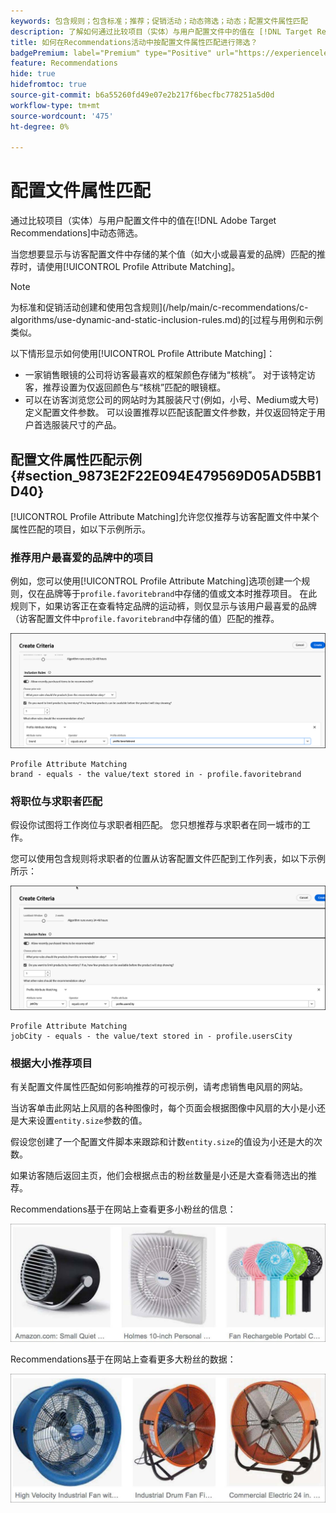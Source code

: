 ```yaml
---
keywords: 包含规则；包含标准；推荐；促销活动；动态筛选；动态；配置文件属性匹配
description: 了解如何通过比较项目（实体）与用户配置文件中的值在 [!DNL Target Recommendations] 中动态筛选。
title: 如何在Recommendations活动中按配置文件属性匹配进行筛选？
badgePremium: label="Premium" type="Positive" url="https://experienceleague.adobe.com/docs/target/using/introduction/intro.html?lang=en#premium newtab=true" tooltip="请参阅Target Premium中包含的内容。"
feature: Recommendations
hide: true
hidefromtoc: true
source-git-commit: b6a55260fd49e07e2b217f6becfbc778251a5d0d
workflow-type: tm+mt
source-wordcount: '475'
ht-degree: 0%

---
```


# 配置文件属性匹配

通过比较项目（实体）与用户配置文件中的值在[!DNL Adobe Target Recommendations]中动态筛选。

当您想要显示与访客配置文件中存储的某个值（如大小或最喜爱的品牌）匹配的推荐时，请使用[!UICONTROL Profile Attribute Matching]。

>[!NOTE]
>
>为标准和促销活动创建和使用包含规则](/help/main/c-recommendations/c-algorithms/use-dynamic-and-static-inclusion-rules.md)的[过程与用例和示例类似。

以下情形显示如何使用[!UICONTROL Profile Attribute Matching]：

* 一家销售眼镜的公司将访客最喜欢的框架颜色存储为“核桃”。 对于该特定访客，推荐设置为仅返回颜色与“核桃”匹配的眼镜框。
* 可以在访客浏览您公司的网站时为其服装尺寸(例如，小号、Medium或大号)定义配置文件参数。 可以设置推荐以匹配该配置文件参数，并仅返回特定于用户首选服装尺寸的产品。

## 配置文件属性匹配示例 {#section_9873E2F22E094E479569D05AD5BB1D40}

[!UICONTROL Profile Attribute Matching]允许您仅推荐与访客配置文件中某个属性匹配的项目，如以下示例所示。

### 推荐用户最喜爱的品牌中的项目

例如，您可以使用[!UICONTROL Profile Attribute Matching]选项创建一个规则，仅在品牌等于`profile.favoritebrand`中存储的值或文本时推荐项目。 在此规则下，如果访客正在查看特定品牌的运动裤，则仅显示与该用户最喜爱的品牌（访客配置文件中`profile.favoritebrand`中存储的值）匹配的推荐。

![最喜爱的品牌](/help/main/c-recommendations/c-algorithms/assets/favorite-brand-new.png)

```
Profile Attribute Matching
brand - equals - the value/text stored in - profile.favoritebrand
```

### 将职位与求职者匹配

假设你试图将工作岗位与求职者相匹配。 您只想推荐与求职者在同一城市的工作。

您可以使用包含规则将求职者的位置从访客配置文件匹配到工作列表，如以下示例所示：

![用户的城市](/help/main/c-recommendations/c-algorithms/assets/city-new.png)

```
Profile Attribute Matching
jobCity - equals - the value/text stored in - profile.usersCity
```

### 根据大小推荐项目

有关配置文件属性匹配如何影响推荐的可视示例，请考虑销售电风扇的网站。

当访客单击此网站上风扇的各种图像时，每个页面会根据图像中风扇的大小是小还是大来设置`entity.size`参数的值。

假设您创建了一个配置文件脚本来跟踪和计数`entity.size`的值设为小还是大的次数。

如果访客随后返回主页，他们会根据点击的粉丝数量是小还是大查看筛选出的推荐。

Recommendations基于在网站上查看更多小粉丝的信息：

![小粉丝推荐](/help/main/c-recommendations/c-algorithms/assets/small-fans.png)

Recommendations基于在网站上查看更多大粉丝的数据：

![大粉丝推荐](/help/main/c-recommendations/c-algorithms/assets/large-fans.png)